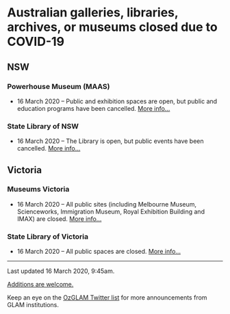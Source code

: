 # Australian galleries, libraries, archives, or museums closed due to COVID-19

## NSW

### Powerhouse Museum (MAAS)

* 16 March 2020 – Public and exhibition spaces are open, but public and education programs have been cancelled. [More info...](https://maas.museum/coronavirus-information/)

### State Library of NSW

* 16 March 2020 – The Library is open, but public events have been cancelled. [More info...](https://www.sl.nsw.gov.au/news/important-information-covid-19)

## Victoria

### Museums Victoria

* 16 March 2020 – All public sites (including Melbourne Museum, Scienceworks, Immigration Museum, Royal Exhibition Building and IMAX) are closed. [More info...](https://museumsvictoria.com.au/about-us/coronavirus-covid-19-update/)

### State Library of Victoria

* 16 March 2020 – All public spaces are closed. [More info...](https://www.slv.vic.gov.au/closure)

----

Last updated 16 March 2020, 9:45am.

[Additions are welcome.](https://wragge.github.io/closed-glams-covid19/readme.html)

Keep an eye on the [OzGLAM Twitter list](https://twitter.com/i/lists/806392080062939136) for more announcements from GLAM institutions.
